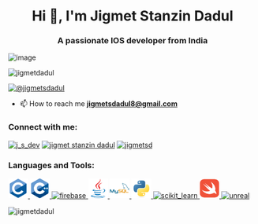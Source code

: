 <h1 align="center">Hi 👋, I'm Jigmet Stanzin Dadul</h1>
<h3 align="center">A passionate IOS developer from India</h3>


![image](https://github.com/jigmetdadul/jigmetdadul/assets/85403349/ecb4badd-fbe2-4a7b-be7d-84741231ed2e)

<p align="left"> <img src="https://komarev.com/ghpvc/?username=jigmetdadul&label=Profile%20views&color=0e75b6&style=flat" alt="jigmetdadul" /> </p>

<p align="left"> <a href="https://twitter.com/jigmetsdadul" target="blank"><img src="https://img.shields.io/twitter/follow/jigmetsdadul?logo=twitter&style=for-the-badge" alt="@jigmetsdadul" /></a> </p>

- 📫 How to reach me **jigmetsdadul8@gmail.com**

<h3 align="left">Connect with me:</h3>
<p align="left">
<a href="https://twitter.com/jigmetsdadul" target="blank"><img align="center" src="https://raw.githubusercontent.com/rahuldkjain/github-profile-readme-generator/master/src/images/icons/Social/twitter.svg" alt="j_s_dev" height="30" width="40" /></a>
<a href="https://linkedin.com/in/jigmet stanzin dadul" target="blank"><img align="center" src="https://raw.githubusercontent.com/rahuldkjain/github-profile-readme-generator/master/src/images/icons/Social/linked-in-alt.svg" alt="jigmet stanzin dadul" height="30" width="40" /></a>
<a href="https://www.leetcode.com/jigmetsd" target="blank"><img align="center" src="https://raw.githubusercontent.com/rahuldkjain/github-profile-readme-generator/master/src/images/icons/Social/leet-code.svg" alt="jigmetsd" height="30" width="40" /></a>
</p>

<h3 align="left">Languages and Tools:</h3>
<p align="left"> <a href="https://www.cprogramming.com/" target="_blank" rel="noreferrer"> <img src="https://raw.githubusercontent.com/devicons/devicon/master/icons/c/c-original.svg" alt="c" width="40" height="40"/> </a> <a href="https://www.w3schools.com/cpp/" target="_blank" rel="noreferrer"> <img src="https://raw.githubusercontent.com/devicons/devicon/master/icons/cplusplus/cplusplus-original.svg" alt="cplusplus" width="40" height="40"/> </a> <a href="https://firebase.google.com/" target="_blank" rel="noreferrer"> <img src="https://www.vectorlogo.zone/logos/firebase/firebase-icon.svg" alt="firebase" width="40" height="40"/> </a> <a href="https://www.java.com" target="_blank" rel="noreferrer"> <img src="https://raw.githubusercontent.com/devicons/devicon/master/icons/java/java-original.svg" alt="java" width="40" height="40"/> </a> <a href="https://www.mysql.com/" target="_blank" rel="noreferrer"> <img src="https://raw.githubusercontent.com/devicons/devicon/master/icons/mysql/mysql-original-wordmark.svg" alt="mysql" width="40" height="40"/> </a> <a href="https://www.python.org" target="_blank" rel="noreferrer"> <img src="https://raw.githubusercontent.com/devicons/devicon/master/icons/python/python-original.svg" alt="python" width="40" height="40"/> </a> <a href="https://scikit-learn.org/" target="_blank" rel="noreferrer"> <img src="https://upload.wikimedia.org/wikipedia/commons/0/05/Scikit_learn_logo_small.svg" alt="scikit_learn" width="40" height="40"/> </a> <a href="https://developer.apple.com/swift/" target="_blank" rel="noreferrer"> <img src="https://raw.githubusercontent.com/devicons/devicon/master/icons/swift/swift-original.svg" alt="swift" width="40" height="40"/> </a> <a href="https://unrealengine.com/" target="_blank" rel="noreferrer"> <img src="https://raw.githubusercontent.com/kenangundogan/fontisto/036b7eca71aab1bef8e6a0518f7329f13ed62f6b/icons/svg/brand/unreal-engine.svg" alt="unreal" width="40" height="40"/> </a> </p>

<p><img align="center" src="https://github-readme-stats.vercel.app/api/top-langs?username=jigmetdadul&show_icons=true&locale=en&layout=compact" alt="jigmetdadul" /></p>

